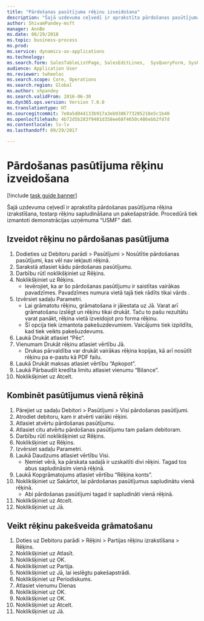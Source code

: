 ```yaml
--- 
title: "Pārdošanas pasūtījuma rēķinu izveidošana"
description: "Šajā uzdevuma ceļvedī ir aprakstīta pārdošanas pasūtījuma rēķina izrakstīšana, tostarp rēķinu sapludināšana un pakešapstrāde."
author: ShivamPandey-msft
manager: AnnBe
ms.date: 08/29/2018
ms.topic: business-process
ms.prod: 
ms.service: dynamics-ax-applications
ms.technology: 
ms.search.form: SalesTableListPage, SalesEditLines,  SysQueryForm, SysRecurrence
audience: Application User
ms.reviewer: twheeloc
ms.search.scope: Core, Operations
ms.search.region: Global
ms.author: shpandey
ms.search.validFrom: 2016-06-30
ms.dyn365.ops.version: Version 7.0.0
ms.translationtype: HT
ms.sourcegitcommit: 7e0a5d044133b917a3eb9386773205218e5c1b40
ms.openlocfilehash: 4b72d5b283f9401d358ee68f4650c486ebb2fd7d
ms.contentlocale: lv-lv
ms.lasthandoff: 09/29/2017

---
```

# <a name="create-sales-order-invoices"></a>Pārdošanas pasūtījuma rēķinu izveidošana

[!include [task guide banner](../../includes/task-guide-banner.md)]

Šajā uzdevuma ceļvedī ir aprakstīta pārdošanas pasūtījuma rēķina izrakstīšana, tostarp rēķinu sapludināšana un pakešapstrāde. Procedūrā tiek izmantoti demonstrācijas uzņēmuma “USMF” dati.


## <a name="create-an-invoice-from-a-sales-order"></a>Izveidot rēķinu no pārdošanas pasūtījuma
1. Dodieties uz Debitoru parādi > Pasūtījumi > Nosūtītie pārdošanas pasūtījumi, kas vēl nav iekļauti rēķinā.
2. Sarakstā atlasiet kādu pārdošanas pasūtījumu. 
3. Darbību rūtī noklikšķiniet uz Rēķins.
4. Noklikšķiniet uz Rēķins.
    * Ievērojiet, ka ar šo pārdošanas pasūtījumu ir saistītas vairākas pavadzīmes. Pavadzīmes numura vietā tajā tiek rādīts tikai vārds <multiple>.  
5. Izvērsiet sadaļu Parametri.
    * Lai grāmatotu rēķinu, grāmatošana ir jāiestata uz Jā. Varat arī grāmatošanu izslēgt un rēķinu tikai drukāt. Taču to pašu rezultātu varat panākt, rēķina vietā izveidojot pro forma rēķinu.  
    * Šī opcija tiek izmantota pakešuzdevumiem. Vaicājums tiek izpildīts, kad tiek veikts pakešuzdevums.    
6. Laukā Drukāt atlasiet “Pēc”.
7. Vienumam Drukāt rēķinu atlasiet vērtību Jā.
    * Drukas pārvaldība var drukāt vairākas rēķina kopijas, kā arī nosūtīt rēķinu pa e-pastu kā PDF failu.  
8. Laukā Drukāt maksas atlasiet vērtību “Apkopot”.
9. Laukā Pārbaudīt kredīta limitu atlasiet vienumu “Bilance”.
10. Noklikšķiniet uz Atcelt.

## <a name="combine-orders-into-a-single-invoice"></a>Kombinēt pasūtījumus vienā rēķinā
1. Pārejiet uz sadaļu Debitori > Pasūtījumi > Visi pārdošanas pasūtījumi.
2. Atrodiet debitoru, kam ir atvērti vairāki rēķini.
3. Atlasiet atvērtu pārdošanas pasūtījumu.
4. Atlasiet citu atvērtu pārdošanas pasūtījumu tam pašam debitoram.
5. Darbību rūtī noklikšķiniet uz Rēķins.
6. Noklikšķiniet uz Rēķins.
7. Izvērsiet sadaļu Parametri.
8. Laukā Daudzums atlasiet vērtību Visi.
    * Ņemiet vērā, ka pārskata sadaļā ir uzskaitīti divi rēķini. Tagad tos abus sapludināsim vienā rēķinā.  
9. Laukā Kopgrāmatojums atlasiet vērtību “Rēķina konts”.
10. Noklikšķiniet uz Sakārtot, lai pārdošanas pasūtījumus sapludinātu vienā rēķinā.
    * Abi pārdošanas pasūtījumi tagad ir sapludināti vienā rēķinā.   
11. Noklikšķiniet uz Atcelt.
12. Noklikšķiniet uz Jā.

## <a name="post-invoices-in-a-batch"></a>Veikt rēķinu pakešveida grāmatošanu
1. Doties uz Debitoru parādi > Rēķini > Partijas rēķinu izrakstīšana > Rēķins.
2. Noklikšķiniet uz Atlasīt.
3. Noklikšķiniet uz OK.
4. Noklikšķiniet uz Partija.
5. Noklikšķiniet uz Jā, lai ieslēgtu pakešapstrādi.
6. Noklikšķiniet uz Periodiskums.
7. Atlasiet vienumu Dienas
8. Noklikšķiniet uz OK.
9. Noklikšķiniet uz OK.
10. Noklikšķiniet uz Atcelt.
11. Noklikšķiniet uz Jā.


